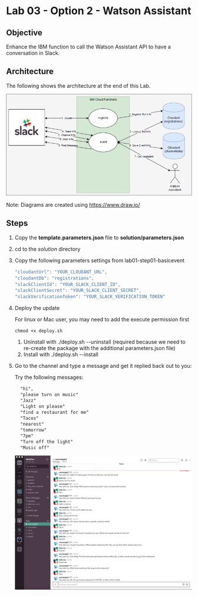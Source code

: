 # Lab 03 - Option 2 - Watson Assistant

## Objective

Enhance the IBM function to call the Watson Assistant API to have a conversation in Slack.

## Architecture

The following shows the architecture at the end of this Lab.

![](../xdocs/Architecture-Lab01-Step04.png)

Note: Diagrams are created using https://www.draw.io/

## Steps

1. Copy the **template.parameters.json** file to **solution/parameters.json**
2. cd to the *solution* directory
3. Copy the following parameters settings from lab01-step01-basicevent

   ```javascript
   "cloudantUrl": "YOUR_CLOUDANT_URL",
   "cloudantDb": "registrations",
   "slackClientId": "YOUR_SLACK_CLIENT_ID",
   "slackClientSecret": "YOUR_SLACK_CLIENT_SECRET",
   "slackVerificationToken": "YOUR_SLACK_VERIFICATION_TOKEN"
   ```

4. Deploy the update

   For linux or Mac user, you may need to add the execute permission first

   ```
   chmod +x deploy.sh
   ```

   1. Uninstall with ./deploy.sh --uninstall (required because we need to re-create the package with the additional parameters.json file)
   2. Install with ./deploy.sh --install

5. Go to the channel and type a message and get it replied back out to you:

   Try the following messages:

   ```
     "hi",
     "please turn on music"
     "Jazz"
     "Light on please"
     "find a restaurant for me"
     "Tacos"
     "nearest"
     "tomorrow"
     "7pm"
     "Turn off the light"
     "Music off"
   ```

   ![](../xdocs/slack_watson.jpg)
